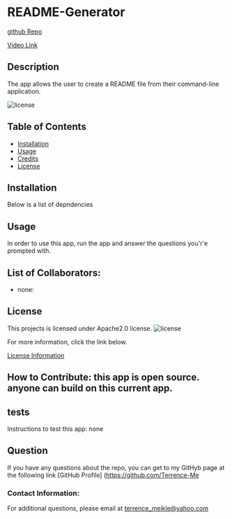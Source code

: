# README-Generator

[github Repo](https://github.com/Terrence-Me/README-Generator)

[Video Link](https://drive.google.com/file/d/1jmP5ioPz-UbpXyUHxFA4Js1VRs32uCT2/view?usp=sharing)

## Description

The app allows the user to create a README file from their command-line application.

![license](https://img.shields.io/badge/License-Apache2.0-blue.svg)

## Table of Contents

- [Installation](#installation)
- [Usage](#usage)
- [Credits](#credits)
- [License](#license)

## Installation

Below is a list of depndencies

## Usage

In order to use this app, run the app and answer the questions you'r'e prompted with.

## List of Collaborators:

- none:

## License

This projects is licensed under Apache2.0 license.
![license](https://img.shields.io/badge/License-Apache2.0-blue.svg)

For more information, click the link below.

[License Information](https://opensource.org/licenses/Apache2.0)

## How to Contribute: this app is open source. anyone can build on this current app.

## tests

Instructions to test this app: none

## Question

If you have any questions about the repo, you can get to my GitHyb page at the following link
[GitHub Profile] (https://github.com/Terrence-Me

### Contact Information:

For additional questions, please email at terrence_meikle@yahoo.com
